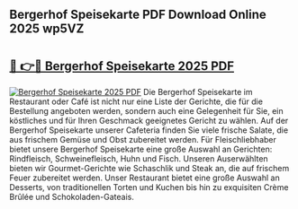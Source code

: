 ## Bergerhof Speisekarte PDF Download Online 2025 wp5VZ

# <h2><a href="http://gc928kx.nevu.top/?p=Bergerhof+Speisekarte">🔗 👉🔴 Bergerhof Speisekarte 2025 PDF</a></h2>

[![Bergerhof Speisekarte 2025 PDF](https://i.imgur.com/dBaPXMq.png)](http://gc928kx.nevu.top/?p=Bergerhof+Speisekarte)
Die Bergerhof Speisekarte im Restaurant oder Café ist nicht nur eine Liste der Gerichte, die für die Bestellung angeboten werden, sondern auch eine Gelegenheit für Sie, ein köstliches und für Ihren Geschmack geeignetes Gericht zu wählen. Auf der Bergerhof Speisekarte unserer Cafeteria finden Sie viele frische Salate, die aus frischem Gemüse und Obst zubereitet werden. Für Fleischliebhaber bietet unsere Bergerhof Speisekarte eine große Auswahl an Gerichten: Rindfleisch, Schweinefleisch, Huhn und Fisch. Unseren Auserwählten bieten wir Gourmet-Gerichte wie Schaschlik und Steak an, die auf frischem Feuer zubereitet werden. Unser Restaurant bietet eine große Auswahl an Desserts, von traditionellen Torten und Kuchen bis hin zu exquisiten Crème Brûlée und Schokoladen-Gateais.
